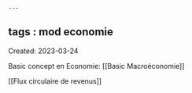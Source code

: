 	---
tags : mod economie
---
Created: 2023-03-24

Basic concept en Economie:
[[Basic Macroéconomie]] 


[[Flux circulaire de revenus]] 

 